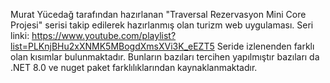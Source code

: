 Murat Yücedağ tarafından hazırlanan "Traversal Rezervasyon Mini Core Projesi" serisi takip edilerek hazırlanmış olan turizm web uygulaması.
Seri linki: https://www.youtube.com/playlist?list=PLKnjBHu2xXNMK5MBogdXmsXVi3K_eEZT5
Seride izlenenden farklı olan kısımlar bulunmaktadır. Bunların bazıları tercihen yapılmıştır bazıları da .NET 8.0 ve nuget paket farklılıklarından kaynaklanmaktadır.
